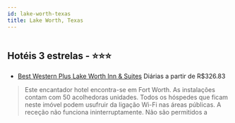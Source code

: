 ```yaml
---
id: lake-worth-texas
title: Lake Worth, Texas
---
```


<center><img src="http://photos.hotelbeds.com/giata/16/168775/168775a_hb_a_001.jpg" alt="" /></center>


## Hotéis 3 estrelas - ⭐️⭐️⭐️

-    [Best Western Plus Lake Worth Inn & Suites](https://www.hurb.com/hoteis/lake-worth/best-western-plus-lake-worth-inn-suites-JNP-JP166678?cmp=18055) Diárias a partir de R$326.83
   > Este encantador hotel encontra-se em Fort Worth. As instalações contam com 50 acolhedoras unidades. Todos os hóspedes que ficam neste imóvel podem usufruir da ligação Wi-Fi nas áreas públicas. A receção não funciona ininterruptamente. Não são permitidos a

